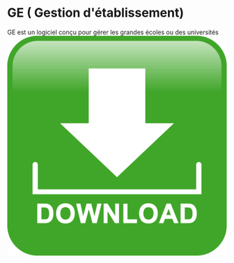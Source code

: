 # GE ( Gestion d'établissement)
GE est un logiciel conçu pour gérer les grandes écoles ou des universités
[![Download|110x110](src/dist/img/down.png)](https://github.com/jahjuno/GE/releases/download/v1.0.0/ge.exe)
